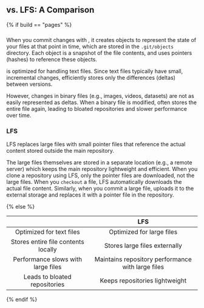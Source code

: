 ## <i class="fab fa-git"></i> vs. <i class="fab fa-git"></i> LFS: A Comparison

{% if build == "pages" %}

### <i class="fab fa-git"></i> 

When you commit changes with <i class="fab fa-git"></i>, it creates objects to represent the state of your files at that point in time, which are stored in the `.git/objects` directory.
Each object is a snapshot of the file contents, and <i class="fab fa-git"></i> uses pointers (hashes) to reference these objects.

<i class="fab fa-git"></i> is optimized for handling text files.
Since text files typically have small, incremental changes, <i class="fab fa-git"></i> efficiently stores only the differences (deltas) between versions.

However, changes in binary files (e.g., images, videos, datasets) are not as easily represented as deltas.
When a binary file is modified, <i class="fab fa-git"></i> often stores the entire file again, leading to bloated repositories and slower performance over time.

### <i class="fab fa-git"></i> LFS

<i class="fab fa-git"></i> LFS replaces large files with small pointer files that 
reference the actual content stored outside the main repository.

The large files themselves are stored in a separate location (e.g., a remote server) which keeps the main repository lightweight and efficient.
When you clone a repository using <i class="fab fa-git"></i> LFS, only the pointer files are downloaded, not the large files.
When you `checkout` a file, <i class="fab fa-git"></i> LFS automatically downloads the actual file content.
Similarly, when you commit a large file, <i class="fab fa-git"></i> uploads it to the external storage and replaces it with a pointer file in the repository.

{% else %}

| <i class="fab fa-git"></i>  | <i class="fab fa-git"></i> LFS |
|:---:|:-------:|
| Optimized for text files | Optimized for large files |
| Stores entire file contents locally | Stores large files externally |
| Performance slows with large files | Maintains repository performance with large files |
| Leads to bloated repositories | Keeps repositories lightweight |

{% endif %}
